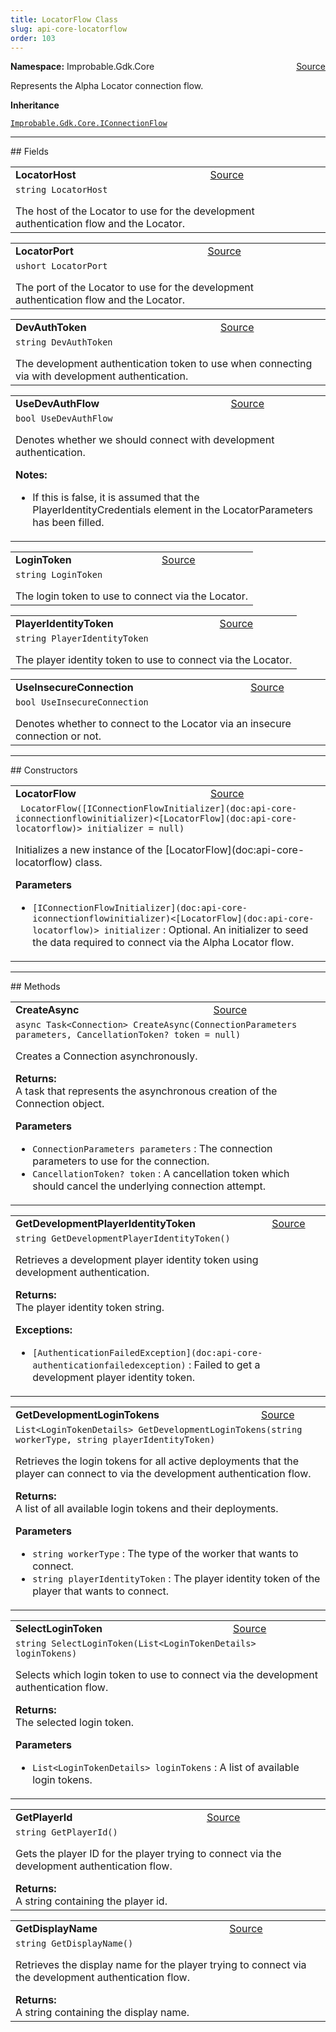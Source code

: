 ```yaml
---
title: LocatorFlow Class
slug: api-core-locatorflow
order: 103
---
```


<p><b>Namespace:</b> Improbable.Gdk.Core<span style="float: right"><a href="https://www.github.com/spatialos/gdk-for-unity/blob/0.3.3/workers/unity/Packages/io.improbable.gdk.core/Worker/ConnectionHandlers/ConnectionFlows.cs/#L69">Source</a></span></p>

</p>


<p>Represents the Alpha Locator connection flow. </p>



</p>
<p><b>Inheritance</b></p>

<code>[Improbable.Gdk.Core.IConnectionFlow](doc:api-core-iconnectionflow)</code>






</p>
<hr style="width:100%; border-top-color:#d8d8d8" />
## Fields


</p>


<table class="io-api-doc">    <tr>        <td class="io-api-doc-name"><a id="locatorhost"></a><b>LocatorHost</b></td>        <td class="io-api-doc-source"><a href="https://www.github.com/spatialos/gdk-for-unity/blob/0.3.3/workers/unity/Packages/io.improbable.gdk.core/Worker/ConnectionHandlers/ConnectionFlows.cs/#L74">Source</a></td>    </tr>    <tr>        <td class="io-api-doc-content" colspan="2"><code>string LocatorHost</code></p>The host of the Locator to use for the development authentication flow and the Locator. </td>    </tr></table>
<table class="io-api-doc">    <tr>        <td class="io-api-doc-name"><a id="locatorport"></a><b>LocatorPort</b></td>        <td class="io-api-doc-source"><a href="https://www.github.com/spatialos/gdk-for-unity/blob/0.3.3/workers/unity/Packages/io.improbable.gdk.core/Worker/ConnectionHandlers/ConnectionFlows.cs/#L79">Source</a></td>    </tr>    <tr>        <td class="io-api-doc-content" colspan="2"><code>ushort LocatorPort</code></p>The port of the Locator to use for the development authentication flow and the Locator. </td>    </tr></table>
<table class="io-api-doc">    <tr>        <td class="io-api-doc-name"><a id="devauthtoken"></a><b>DevAuthToken</b></td>        <td class="io-api-doc-source"><a href="https://www.github.com/spatialos/gdk-for-unity/blob/0.3.3/workers/unity/Packages/io.improbable.gdk.core/Worker/ConnectionHandlers/ConnectionFlows.cs/#L84">Source</a></td>    </tr>    <tr>        <td class="io-api-doc-content" colspan="2"><code>string DevAuthToken</code></p>The development authentication token to use when connecting via with development authentication. </td>    </tr></table>
<table class="io-api-doc">    <tr>        <td class="io-api-doc-name"><a id="usedevauthflow"></a><b>UseDevAuthFlow</b></td>        <td class="io-api-doc-source"><a href="https://www.github.com/spatialos/gdk-for-unity/blob/0.3.3/workers/unity/Packages/io.improbable.gdk.core/Worker/ConnectionHandlers/ConnectionFlows.cs/#L93">Source</a></td>    </tr>    <tr>        <td class="io-api-doc-content" colspan="2"><code>bool UseDevAuthFlow</code></p>Denotes whether we should connect with development authentication. </p><b>Notes:</b><ul><li>If this is false, it is assumed that the PlayerIdentityCredentials element in the LocatorParameters has been filled. </li></ul></td>    </tr></table>
<table class="io-api-doc">    <tr>        <td class="io-api-doc-name"><a id="logintoken"></a><b>LoginToken</b></td>        <td class="io-api-doc-source"><a href="https://www.github.com/spatialos/gdk-for-unity/blob/0.3.3/workers/unity/Packages/io.improbable.gdk.core/Worker/ConnectionHandlers/ConnectionFlows.cs/#L98">Source</a></td>    </tr>    <tr>        <td class="io-api-doc-content" colspan="2"><code>string LoginToken</code></p>The login token to use to connect via the Locator. </td>    </tr></table>
<table class="io-api-doc">    <tr>        <td class="io-api-doc-name"><a id="playeridentitytoken"></a><b>PlayerIdentityToken</b></td>        <td class="io-api-doc-source"><a href="https://www.github.com/spatialos/gdk-for-unity/blob/0.3.3/workers/unity/Packages/io.improbable.gdk.core/Worker/ConnectionHandlers/ConnectionFlows.cs/#L103">Source</a></td>    </tr>    <tr>        <td class="io-api-doc-content" colspan="2"><code>string PlayerIdentityToken</code></p>The player identity token to use to connect via the Locator. </td>    </tr></table>
<table class="io-api-doc">    <tr>        <td class="io-api-doc-name"><a id="useinsecureconnection"></a><b>UseInsecureConnection</b></td>        <td class="io-api-doc-source"><a href="https://www.github.com/spatialos/gdk-for-unity/blob/0.3.3/workers/unity/Packages/io.improbable.gdk.core/Worker/ConnectionHandlers/ConnectionFlows.cs/#L108">Source</a></td>    </tr>    <tr>        <td class="io-api-doc-content" colspan="2"><code>bool UseInsecureConnection</code></p>Denotes whether to connect to the Locator via an insecure connection or not. </td>    </tr></table>






</p>
<hr style="width:100%; border-top-color:#d8d8d8" />
## Constructors


</p>


<table class="io-api-doc">    <tr>        <td class="io-api-doc-name"><a id="locatorflow-iconnectionflowinitializer-locatorflow"></a><b>LocatorFlow</b></td>        <td class="io-api-doc-source"><a href="https://www.github.com/spatialos/gdk-for-unity/blob/0.3.3/workers/unity/Packages/io.improbable.gdk.core/Worker/ConnectionHandlers/ConnectionFlows.cs/#L114">Source</a></td>    </tr>    <tr>        <td class="io-api-doc-content" colspan="2"><code> LocatorFlow([IConnectionFlowInitializer](doc:api-core-iconnectionflowinitializer)&lt;[LocatorFlow](doc:api-core-locatorflow)&gt; initializer = null)</code></p>Initializes a new instance of the [LocatorFlow](doc:api-core-locatorflow) class. </p><b>Parameters</b><ul><li><code>[IConnectionFlowInitializer](doc:api-core-iconnectionflowinitializer)&lt;[LocatorFlow](doc:api-core-locatorflow)&gt; initializer</code> : Optional. An initializer to seed the data required to connect via the Alpha Locator flow.</li></ul></td>    </tr></table>



</p>
<hr style="width:100%; border-top-color:#d8d8d8" />
## Methods


</p>


<table class="io-api-doc">    <tr>        <td class="io-api-doc-name"><a id="createasync-connectionparameters-cancellationtoken"></a><b>CreateAsync</b></td>        <td class="io-api-doc-source"><a href="https://www.github.com/spatialos/gdk-for-unity/blob/0.3.3/workers/unity/Packages/io.improbable.gdk.core/Worker/ConnectionHandlers/ConnectionFlows.cs/#L119">Source</a></td>    </tr>    <tr>        <td class="io-api-doc-content" colspan="2"><code>async Task&lt;Connection&gt; CreateAsync(ConnectionParameters parameters, CancellationToken? token = null)</code></p>Creates a Connection asynchronously. </p><b>Returns:</b></br>A task that represents the asynchronous creation of the Connection object.</p><b>Parameters</b><ul><li><code>ConnectionParameters parameters</code> : The connection parameters to use for the connection.</li><li><code>CancellationToken? token</code> : A cancellation token which should cancel the underlying connection attempt.</li></ul></td>    </tr></table>
<table class="io-api-doc">    <tr>        <td class="io-api-doc-name"><a id="getdevelopmentplayeridentitytoken"></a><b>GetDevelopmentPlayerIdentityToken</b></td>        <td class="io-api-doc-source"><a href="https://www.github.com/spatialos/gdk-for-unity/blob/0.3.3/workers/unity/Packages/io.improbable.gdk.core/Worker/ConnectionHandlers/ConnectionFlows.cs/#L155">Source</a></td>    </tr>    <tr>        <td class="io-api-doc-content" colspan="2"><code>string GetDevelopmentPlayerIdentityToken()</code></p>Retrieves a development player identity token using development authentication. </p><b>Returns:</b></br>The player identity token string.</p><b>Exceptions:</b><ul><li><code>[AuthenticationFailedException](doc:api-core-authenticationfailedexception)</code> : Failed to get a development player identity token.</li></ul></td>    </tr></table>
<table class="io-api-doc">    <tr>        <td class="io-api-doc-name"><a id="getdevelopmentlogintokens-string-string"></a><b>GetDevelopmentLoginTokens</b></td>        <td class="io-api-doc-source"><a href="https://www.github.com/spatialos/gdk-for-unity/blob/0.3.3/workers/unity/Packages/io.improbable.gdk.core/Worker/ConnectionHandlers/ConnectionFlows.cs/#L190">Source</a></td>    </tr>    <tr>        <td class="io-api-doc-content" colspan="2"><code>List&lt;LoginTokenDetails&gt; GetDevelopmentLoginTokens(string workerType, string playerIdentityToken)</code></p>Retrieves the login tokens for all active deployments that the player can connect to via the development authentication flow. </p><b>Returns:</b></br>A list of all available login tokens and their deployments.</p><b>Parameters</b><ul><li><code>string workerType</code> : The type of the worker that wants to connect.</li><li><code>string playerIdentityToken</code> : The player identity token of the player that wants to connect.</li></ul></td>    </tr></table>
<table class="io-api-doc">    <tr>        <td class="io-api-doc-name"><a id="selectlogintoken-list-logintokendetails"></a><b>SelectLoginToken</b></td>        <td class="io-api-doc-source"><a href="https://www.github.com/spatialos/gdk-for-unity/blob/0.3.3/workers/unity/Packages/io.improbable.gdk.core/Worker/ConnectionHandlers/ConnectionFlows.cs/#L223">Source</a></td>    </tr>    <tr>        <td class="io-api-doc-content" colspan="2"><code>string SelectLoginToken(List&lt;LoginTokenDetails&gt; loginTokens)</code></p>Selects which login token to use to connect via the development authentication flow. </p><b>Returns:</b></br>The selected login token.</p><b>Parameters</b><ul><li><code>List&lt;LoginTokenDetails&gt; loginTokens</code> : A list of available login tokens.</li></ul></td>    </tr></table>
<table class="io-api-doc">    <tr>        <td class="io-api-doc-name"><a id="getplayerid"></a><b>GetPlayerId</b></td>        <td class="io-api-doc-source"><a href="https://www.github.com/spatialos/gdk-for-unity/blob/0.3.3/workers/unity/Packages/io.improbable.gdk.core/Worker/ConnectionHandlers/ConnectionFlows.cs/#L237">Source</a></td>    </tr>    <tr>        <td class="io-api-doc-content" colspan="2"><code>string GetPlayerId()</code></p>Gets the player ID for the player trying to connect via the development authentication flow. </p><b>Returns:</b></br>A string containing the player id.</td>    </tr></table>
<table class="io-api-doc">    <tr>        <td class="io-api-doc-name"><a id="getdisplayname"></a><b>GetDisplayName</b></td>        <td class="io-api-doc-source"><a href="https://www.github.com/spatialos/gdk-for-unity/blob/0.3.3/workers/unity/Packages/io.improbable.gdk.core/Worker/ConnectionHandlers/ConnectionFlows.cs/#L246">Source</a></td>    </tr>    <tr>        <td class="io-api-doc-content" colspan="2"><code>string GetDisplayName()</code></p>Retrieves the display name for the player trying to connect via the development authentication flow. </p><b>Returns:</b></br>A string containing the display name.</td>    </tr></table>




